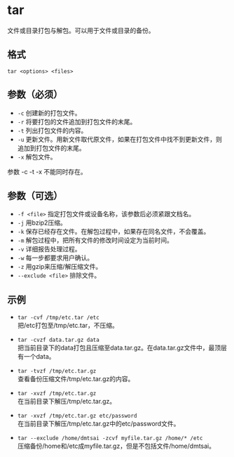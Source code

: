 # tar
文件或目录打包与解包。可以用于文件或目录的备份。

## 格式
`tar <options> <files>`

## 参数（必须）
- `-c`  创建新的打包文件。
- `-r`  将要打包的文件追加到打包文件的末尾。
- `-t`  列出打包文件的内容。
- `-u`  更新文件。用新文件取代原文件，如果在打包文件中找不到更新文件，则追加到打包文件的末尾。
- `-x`  解包文件。

参数 -c -t -x 不能同时存在。

## 参数（可选）
- `-f <file>`   指定打包文件或设备名称，该参数后必须紧跟文档名。
- `-j`   用bzip2压缩。
- `-k`   保存已经存在文件。在解包过程中，如果存在同名文件，不会覆盖。
- `-m`   解包过程中，把所有文件的修改时间设定为当前时间。
- `-v`   详细报告处理过程。
- `-w`   每一步都要求用户确认。
- `-z`   用gzip来压缩/解压缩文件。
- `--exclude <file>`   排除文件。

## 示例
- `tar -cvf /tmp/etc.tar /etc`  
把/etc打包至/tmp/etc.tar，不压缩。

- `tar -cvzf data.tar.gz data`  
把当前目录下的data打包且压缩至data.tar.gz。在data.tar.gz文件中，最顶层有一个data。

- `tar -tvzf /tmp/etc.tar.gz`  
查看备份压缩文件/tmp/etc.tar.gz的内容。

- `tar -xvzf /tmp/etc.tar.gz`  
在当前目录下解压/tmp/etc.tar.gz。

- `tar -xvzf /tmp/etc.tar.gz etc/password`  
在当前目录下解压/tmp/etc.tar.gz中的etc/password文件。

- `tar --exclude /home/dmtsai -zcvf myfile.tar.gz /home/* /etc`  
压缩备份/home和/etc成myfile.tar.gz，但是不包括文件/home/dmtsai。
